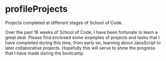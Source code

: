 # profileProjects
Projects completed at different stages of School of Code.

Over the past 16 weeks of School of Code, I have been fortunate to learn a great deal. Please find enclosed some examples of projects and tasks that I have completed during this time, from early on, learning about JavaScript to later collaborative projects. Hopefully this will serve to show the progress that I have made during the bootcamp. 
